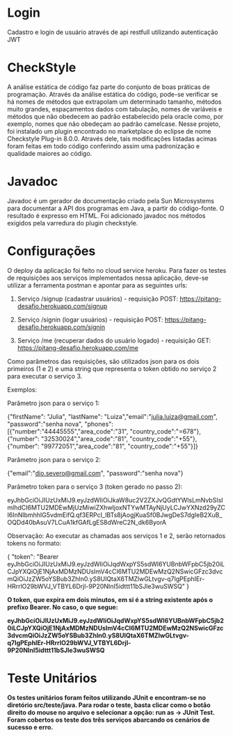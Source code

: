 # Login
Cadastro e login de usuário através de api restfull utilizando autenticação JWT


# CheckStyle

A análise estática de código faz parte do conjunto de boas práticas de programação. Através da análise estática do código, pode-se verificar se há nomes de métodos que extrapolam um determinado tamanho, métodos muito grandes, espaçamentos dados com tabulação, nomes de variáveis e métodos que não obedecem ao padrão estabelecido pela oracle como, por exemplo, nomes que não obedeçam ao padrão camelcase. Nesse projeto, foi instalado um plugin encontrado no marketplace do eclipse de nome Checkstyle Plug-in 8.0.0. Através dele, tais modificações listadas acimas foram feitas em todo código conferindo assim uma padronização e qualidade maiores ao código.

# Javadoc

Javadoc é um gerador de documentação criado pela Sun Microsystems para documentar a API dos programas em Java, a partir do código-fonte. O resultado é expresso em HTML. Foi adicionado javadoc nos métodos exigidos pela varredura do plugin checkstyle.

# Configurações 

O deploy da aplicação foi feito no cloud service heroku. Para fazer os testes de requisições aos serviços implementados nessa aplicação, deve-se utilizar a ferramenta postman e apontar para as seguintes urls:

1. Serviço /signup (cadastrar usuários) - requisição POST:
https://pitang-desafio.herokuapp.com/signup

2. Serviço /signin (logar usuários) - requisição POST:
https://pitang-desafio.herokuapp.com/signin

3. Serviço /me (recuperar dados do usuário logado) - requisição GET:
https://pitang-desafio.herokuapp.com/me

Como parâmetros das requisições, são utilizados json para os dois primeiros (1 e 2) e uma string que representa o token obtido no serviço 2 para executar o serviço 3.

Exemplos:

Parâmetro json para o serviço 1:

{"firstName": "Julia", "lastName": "Luiza","email":"julia.luiza@gmail.com", "password":"senha nova", "phones":[{"number":"44445555","area_code":"31", "country_code":"=678"},{"number": "32530024","area_code":"81", "country_code":"+55"},{"number": "99772051","area_code":"81", "country_code":"+55"}]}

Parâmetro json para o serviço 2:

{"email":"dio.severo@gmail.com", "password":"senha nova"}

Parâmetro token para o serviço 3 (token gerado no passo 2): 

eyJhbGciOiJIUzUxMiJ9.eyJzdWIiOiJkaW8uc2V2ZXJvQGdtYWlsLmNvbSIsImlhdCI6MTU2MDEwMjUzMiwiZXhwIjoxNTYwMTAyNjUyLCJwYXNzd29yZCI6InNlbmhhIG5vdmEifQ.qf3ERPcI_lBTs8jAogjKuaSf0BJwgDeS7dgIeB2XuB_OQDd40bAsuV7LCuA1kfGAfLgES8dWreC2N_dk6ByorA

Observação: Ao executar as chamadas aos serviços 1 e 2, serão retornados tokens no formato: 

{
    "token": "Bearer eyJhbGciOiJIUzUxMiJ9.eyJzdWIiOiJqdWxpYS5sdWl6YUBnbWFpbC5jb20iLCJpYXQiOjE1NjAxMDMzNDUsImV4cCI6MTU2MDEwMzQ2NSwicGFzc3dvcmQiOiJzZW5oYSBub3ZhIn0.yS8UlQtaX6TMZlwGLtvgv-q7IgPEphIEr-HRrrlO29bWVJ_VTBYL6Drjl-9P20NInI5idttt11bSJle3wuSWSQ"
}

<b> O token, que expira em dois minutos, em si é a string existente após o prefixo Bearer. No caso, o que segue: 

eyJhbGciOiJIUzUxMiJ9.eyJzdWIiOiJqdWxpYS5sdWl6YUBnbWFpbC5jb20iLCJpYXQiOjE1NjAxMDMzNDUsImV4cCI6MTU2MDEwMzQ2NSwicGFzc3dvcmQiOiJzZW5oYSBub3ZhIn0.yS8UlQtaX6TMZlwGLtvgv-q7IgPEphIEr-HRrrlO29bWVJ_VTBYL6Drjl-9P20NInI5idttt11bSJle3wuSWSQ

# Teste Unitários

Os testes unitários foram feitos utilizando JUnit e encontram-se no diretório src/teste/java. Para rodar o teste, basta clicar como o botão direito do mouse no arquivo e selecionar a opção: run as -> JUnit Test. Foram cobertos os teste dos três serviços abarcando os cenários de sucesso e erro.



